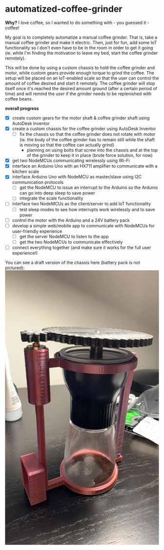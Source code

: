 # automatized-coffee-grinder
**Why?** I love coffee, so I wanted to do something with - you guessed it - coffee!   

My goal is to completely automatize a manual coffee grinder. That is, take a manual coffee grinder and make it electric. Then, just for fun, add some IoT functionality so I don't even have to be in the room in order to get it going (ie. while I'm finding the motivation to leave my bed, start the coffee grinder remotely).  

This will be done by using a custom chassis to hold the coffee grinder and motor, while custom gears provide enough torque to grind the coffee. The setup will be placed on an IoT-enabled scale so that the user can control the amount of coffee desired and start it remotely. The coffee grinder will stop itself once it's reached the desired amount ground (after a certain period of time) and will remind the user if the grinder needs to be replenished with coffee beans. 

**overall progress**
- [x] create custom gears for the motor shaft & coffee grinder shaft using AutoDesk Inventor 
- [x] create a custom chassis for the coffee grinder using AutoDesk Inventor 
  - [ ] fix the chassis so that the coffee grinder does not rotate with motor (ie. the body of the coffee grinder has to remain still while the shaft is moving so that the coffee can actually grind) 
    - planning on using bolts that screw into the chassis and at the top of the grinder to keep it in place (brute force solution, for now) 
- [x] get two NodeMCUs communicating wirelessly using Wi-Fi
- [x] interface an Arduino Uno with an HX711 amplifier to communicate with a kitchen scale 
- [x] interface Arduino Uno with NodeMCU as master/slave using I2C communication protocols 
  - [ ] get the NodeMCU to issue an interrupt to the Arduino so the Arduino can go into deep sleep to save power 
  - [ ] integrate the scale functionality 
- [ ] interface two NodeMCUs as the client/server to add IoT functionality 
  - [ ] test sleep modes to see how interrupts work wirelessly and to save power 
- [ ] control the motor with the Arduino and a 24V battery pack 
- [ ] develop a simple web/mobile app to communicate with NodeMCUs for user-friendly experience 
  - [ ] get the server NodeMCU to listen to the app 
  - [ ] get the two NodeMCUs to communicate effectively 
- [ ] connect everything together (and make sure it works for the full user experience!)

You can see a draft version of the chassis here (battery pack is not pictured):  
![image test](STL-files/coffee-grinder.jpg)
